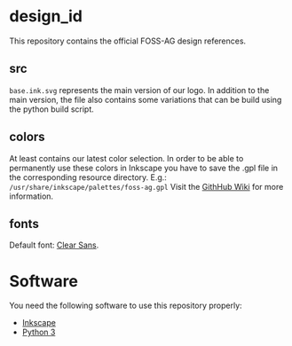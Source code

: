 # design_id
This repository contains the official FOSS-AG design references.

## src
`base.ink.svg` represents the main version of our logo.
In addition to the main version, the file also contains some variations that can be build using the python build script.

## colors
At least contains our latest color selection.
In order to be able to permanently use these colors in Inkscape you have to save the .gpl file in the corresponding resource directory.
E.g.: `/usr/share/inkscape/palettes/foss-ag.gpl`
Visit the [GithHub Wiki](https://github.com/foss-ag/design_id/wiki/Colours) for more information.

## fonts
Default font: [Clear Sans](https://01.org/clear-sans).

# Software
You need the following software to use this repository properly:

- [Inkscape](https://inkscape.org/download)
- [Python 3](https://www.python.org/)
